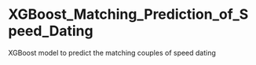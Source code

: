 # XGBoost_Matching_Prediction_of_Speed_Dating

XGBoost model to predict the matching couples of speed dating 
